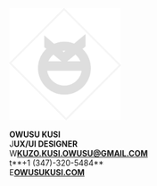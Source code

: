 <img src="images/resumelogo2.png" width="200"> 



 **OWUSU KUSI**  <br>
J**UX/UI DESIGNER**<br>
W**KUZO.KUSI.OWUSU@GMAIL.COM** <br>
t**+1 (347)-320-5484** <br>
E[**OWUSUKUSI.COM**](https://www.owusukusi.com "My Portfolio")
